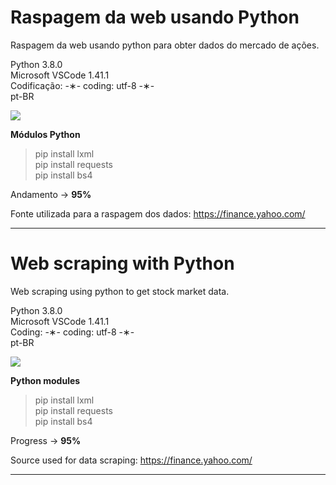 # Raspagem da web usando Python

Raspagem da web usando python para obter dados do mercado de ações.

Python 3.8.0 </br>
Microsoft VSCode 1.41.1 </br>
Codificação: -&lowast;- coding: utf-8 -&lowast;- </br>
pt-BR </br>

![](https://github.com/alpdias/web-scraping-python/blob/master/img/cotacao-mercado.png)

<strong>Módulos Python</strong>

> pip install lxml </br>
> pip install requests </br>
> pip install bs4 </br>

Andamento -> <strong>95%</strong>

Fonte utilizada para a raspagem dos dados: https://finance.yahoo.com/

--------------------------------------------------------------------------------------------------------------------------

# Web scraping with Python

Web scraping using python to get stock market data.

Python 3.8.0 </br>
Microsoft VSCode 1.41.1 </br>
Coding: -&lowast;- coding: utf-8 -&lowast;- </br>
pt-BR </br>

![](https://github.com/alpdias/web-scraping-python/blob/master/img/cotacao-mercado.png)

<strong>Python modules</strong>

> pip install lxml </br>
> pip install requests </br>
> pip install bs4 </br>

Progress -> <strong>95%</strong>

Source used for data scraping: https://finance.yahoo.com/

-------------------------------------------------------------------------------------------------------------------------
